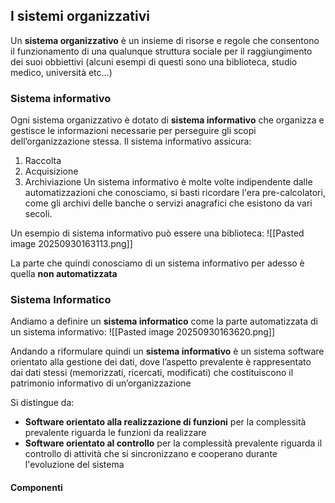 ## I sistemi organizzativi
Un **sistema organizzativo** è un insieme di risorse e regole che consentono il funzionamento di una qualunque struttura sociale per il raggiungimento dei suoi obbiettivi (alcuni esempi di questi sono una biblioteca, studio medico, università etc...)

### Sistema informativo
Ogni sistema organizzativo è dotato di **sistema informativo** che organizza e gestisce le informazioni necessarie per perseguire gli scopi dell’organizzazione stessa.
Il sistema informativo assicura:
1. Raccolta
2. Acquisizione
3. Archiviazione
Un sistema informativo è molte volte indipendente dalle automatizzazioni che conosciamo, si basti ricordare l'era pre-calcolatori, come gli archivi delle banche o servizi anagrafici che esistono da vari secoli.

Un esempio di sistema informativo può essere una biblioteca:
![[Pasted image 20250930163113.png]]

La parte che quindi conosciamo di un sistema informativo per adesso è quella **non automatizzata**
### Sistema Informatico
Andiamo a definire un **sistema informatico** come la parte automatizzata di un sistema informativo:
![[Pasted image 20250930163620.png]]

Andando a riformulare quindi un **sistema informativo** è un sistema software orientato alla
gestione dei dati, dove l’aspetto prevalente è rappresentato dai dati stessi (memorizzati, ricercati, modificati) che costituiscono il patrimonio informativo di un’organizzazione

Si distingue da:
- **Software orientato alla realizzazione di funzioni** per la complessità prevalente riguarda le funzioni da realizzare
- **Software orientato al controllo** per la complessità prevalente riguarda il controllo di attività che si sincronizzano e cooperano durante l'evoluzione del sistema
#### Componenti